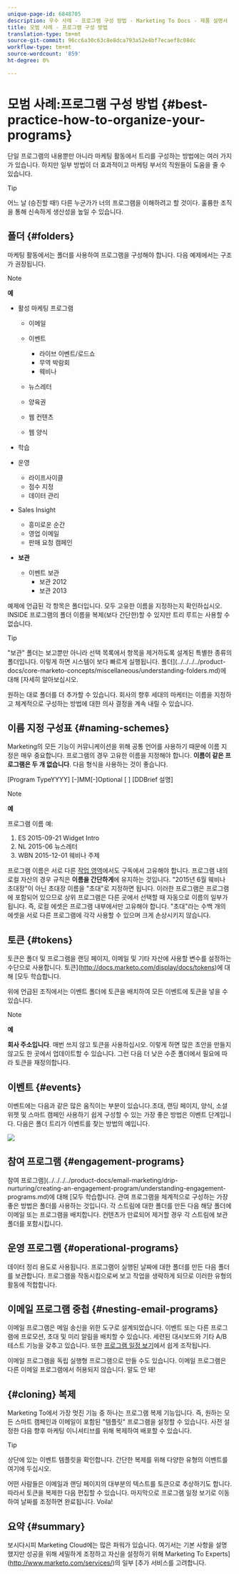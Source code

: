 ```yaml
---
unique-page-id: 6848705
description: 우수 사례 - 프로그램 구성 방법 - Marketing To Docs - 제품 설명서
title: 모범 사례 - 프로그램 구성 방법
translation-type: tm+mt
source-git-commit: 96cc6a30c63c8e8dca793a52e4bf7ecaef8c08dc
workflow-type: tm+mt
source-wordcount: '859'
ht-degree: 0%

---
```



# 모범 사례:프로그램 구성 방법 {#best-practice-how-to-organize-your-programs}

단일 프로그램의 내용뿐만 아니라 마케팅 활동에서 트리를 구성하는 방법에는 여러 가지가 있습니다. 하지만 일부 방법이 더 효과적이고 마케팅 부서의 직원들이 도움을 줄 수 있습니다.

>[!TIP]
>
>어느 날 (승진할 때!) 다른 누군가가 너의 프로그램을 이해하려고 할 것이다. 훌륭한 조직을 통해 신속하게 생산성을 높일 수 있습니다.

## 폴더 {#folders}

마케팅 활동에서는 폴더를 사용하여 프로그램을 구성해야 합니다. 다음 예제에서는 구조가 권장됩니다.

>[!NOTE]
>
>**예**
>
>* 활성 마케팅 프로그램
>
>    * 이메일
>    * 이벤트
>
>        * 라이브 이벤트/로드쇼
>        * 무역 박람회
>        * 웨비나
>   * 뉴스레터
>   * 양육권
>   * 웹 컨텐츠
>   * 웹 양식
>* 학습
>* 운영
>
>   * 라이프사이클
>   * 점수 지정
>   * 데이터 관리
>* Sales Insight
>   * 흥미로운 순간
>   * 영업 이메일
>   * 판매 요청 캠페인
>* **보관**
>   * 이벤트 보관
>      * 보관 2012
>      * 보관 2013






예제에 언급된 각 항목은 폴더입니다. 모두 고유한 이름을 지정하는지 확인하십시오. INSIDE 프로그램의 폴더 이름을 복제(보다 간단한)할 수 있지만 트리 루트는 사용할 수 없습니다.

>[!TIP]
>
>&quot;보관&quot; 폴더는 보고뿐만 아니라 선택 목록에서 항목을 제거하도록 설계된 특별한 종류의 폴더입니다. 이렇게 하면 시스템이 보다 빠르게 실행됩니다. 폴더](../../../../product-docs/core-marketo-concepts/miscellaneous/understanding-folders.md)에 대해 [자세히 알아보십시오.

원하는 대로 폴더를 더 추가할 수 있습니다. 회사의 향후 세대의 마케터는 이름을 지정하고 체계적으로 구성하는 방법에 대한 의사 결정을 계속 내릴 수 있습니다.

## 이름 지정 구성표 {#naming-schemes}

Marketing의 모든 기능이 커뮤니케이션을 위해 공통 언어를 사용하기 때문에 이름 지정은 매우 중요합니다. 프로그램의 경우 고유한 이름을 지정해야 합니다. **이름이 같은 프로그램은 두 개 없습니다**. 다음 형식을 사용하는 것이 좋습니다.

[Program TypeYYYY] [-]MM[-]Optional [ ] [DDBrief 설명]

>[!NOTE]
>
>**예**
>
>프로그램 이름 예:
>
>1. ES 2015-09-21 Widget Intro
>1. NL 2015-06 뉴스레터
>1. WBN 2015-12-01 웨비나 주제

>



프로그램 이름은 서로 다른 [작업 영역](../../../../product-docs/administration/workspaces-and-person-partitions/understanding-workspaces-and-person-partitions.md)에서도 구독에서 고유해야 합니다.  프로그램 내의 로컬 자산의 경우 규칙은 **이름을 간단하게**&#x200B;에 유지하는 것입니다. &quot;2015년 6월 웨비나 초대장&quot;이 아닌 초대장 이름을 &quot;초대&quot;로 지정하면 됩니다. 이러한 프로그램은 프로그램에 포함되어 있으므로 상위 프로그램은 다른 곳에서 선택할 때 자동으로 이름의 일부가 됩니다. 즉, 로컬 에셋은 프로그램 내부에서만 고유해야 합니다. &quot;초대&quot;라는 수백 개의 에셋을 서로 다른 프로그램에 각각 사용할 수 있으며 크게 손상시키지 않습니다.

## 토큰 {#tokens}

토큰은 폴더 및 프로그램을 랜딩 페이지, 이메일 및 기타 자산에 사용할 변수를 설정하는 수단으로 사용합니다. 토큰](http://docs.marketo.com/display/docs/tokens)에 대해 [모두 학습합니다.

위에 언급된 조직에서는 이벤트 폴더에 토큰을 배치하여 모든 이벤트에 토큰을 넣을 수 있습니다.

>[!NOTE]
>
>**예**
>
>**회사 주소입니다**. 매번 쓰지 않고 토큰을 사용하십시오. 이렇게 하면 많은 초안을 만들지 않고도 한 곳에서 업데이트할 수 있습니다. 그런 다음 더 낮은 수준 폴더에서 필요에 따라 토큰을 재정의합니다.

## 이벤트 {#events}

이벤트에는 다음과 같은 많은 움직이는 부분이 있습니다.초대, 랜딩 페이지, 양식, 소셜 위젯 및 스마트 캠페인 사용하기 쉽게 구성할 수 있는 가장 좋은 방법은 이벤트 단계입니다. 다음은 폴더 트리가 이벤트를 찾는 방법의 예입니다.

![](assets/capture.png)

## 참여 프로그램 {#engagement-programs}

참여 프로그램](../../../../product-docs/email-marketing/drip-nurturing/creating-an-engagement-program/understanding-engagement-programs.md)에 대해 [모두 학습합니다. 관여 프로그램을 체계적으로 구성하는 가장 좋은 방법은 폴더를 사용하는 것입니다. 각 스트림에 대한 폴더를 만든 다음 해당 폴더에 이메일 또는 프로그램을 배치합니다. 컨텐츠가 만료되어 제거할 경우 각 스트림에 보관 폴더를 포함시킵니다.

## 운영 프로그램 {#operational-programs}

데이터 정리 용도로 사용됩니다. 프로그램이 실행된 날짜에 대한 폴더를 만든 다음 폴더를 보관합니다. 프로그램을 작동시킴으로써 보고 작업을 생략하게 되므로 이러한 유형의 활동에 적합합니다.

## 이메일 프로그램 중첩 {#nesting-email-programs}

이메일 프로그램은 메일 송신을 위한 도구로 설계되었습니다. 이벤트 또는 다른 프로그램에 프로모션, 초대 및 미리 알림을 배치할 수 있습니다. 세련된 대시보드와 기타 A/B 테스트 기능을 갖추고 있습니다. 또한 [프로그램 일정 보기](http://docs.marketo.com/display/docs/program+schedule+view)에서 쉽게 조작됩니다.

이메일 프로그램을 독립 실행형 프로그램으로 만들 수도 있습니다. 이메일 프로그램은 다른 이메일 프로그램에서 허용되지 않습니다. 말도 안 돼!

## {#cloning} 복제

Marketing To에서 가장 멋진 기능 중 하나는 프로그램 복제 기능입니다. 즉, 원하는 모든 스마트 캠페인과 이메일이 포함된 &quot;템플릿&quot; 프로그램을 설정할 수 있습니다. 사전 설정한 다음 향후 마케팅 이니셔티브를 위해 복제하여 배포할 수 있습니다.

>[!TIP]
>
>상단에 있는 이벤트 템플릿을 확인합니다. 간단한 복제를 위해 다양한 유형의 이벤트를 여기에 두십시오.

어떤 사람들은 이메일과 랜딩 페이지의 대부분의 텍스트를 토큰으로 추상하기도 합니다. 따라서 토큰을 복제한 다음 편집할 수 있습니다. 마지막으로 프로그램 일정 보기로 이동하여 날짜를 조정하면 완료됩니다. Voila!

## 요약 {#summary}

보시다시피 Marketing Cloud에는 많은 파워가 있습니다. 여기서는 기본 사항을 설명했지만 성공을 위해 세밀하게 조정하고 자신을 설정하기 위해 Marketing To Experts](http://www.marketo.com/services/)의 일부 [추가 서비스를 고려합니다.
